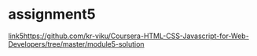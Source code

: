 # assignment5
[link5]()https://github.com/kr-viku/Coursera-HTML-CSS-Javascript-for-Web-Developers/tree/master/module5-solution
